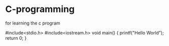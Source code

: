 # C-programming
for learning the c program

#include<stdio.h>
#include<iostream.h>
void main()
{
printf("Hello World");
return 0;
}
